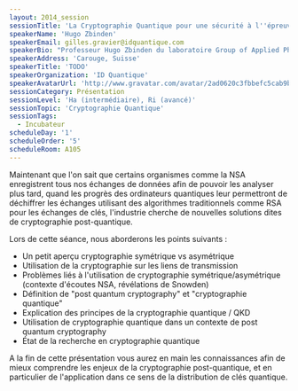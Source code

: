 ```yaml
---
layout: 2014_session
sessionTitle: 'La Cryptographie Quantique pour une sécurité à l''épreuve du futur'
speakerName: 'Hugo Zbinden'
speakerEmail: gilles.gravier@idquantique.com
speakerBio: "Professeur Hugo Zbinden du laboratoire Group of Applied Physics de l’Université de Genève, et co-fondateur de ID Quantique."
speakerAddress: 'Carouge, Suisse'
speakerTitle: 'TODO'
speakerOrganization: 'ID Quantique'
speakerAvatarUrl: 'http://www.gravatar.com/avatar/2ad0620c3fbbefc5cab9b45ff9d139a4?size=200&default=mm'
sessionCategory: Présentation
sessionLevel: 'Ha (intermédiaire), Ri (avancé)'
sessionTopic: 'Cryptographie Quantique'
sessionTags:
  - Incubateur
scheduleDay: '1'
scheduleOrder: '5'
scheduleRoom: A105
---
```


Maintenant que l'on sait que certains organismes comme la NSA enregistrent tous nos échanges de données afin de pouvoir les analyser plus tard, quand les progrès des ordinateurs quantiques leur permettront de déchiffrer les échanges utilisant des algorithmes traditionnels comme RSA pour les échanges de clés, l'industrie cherche de nouvelles solutions dites de cryptographie post-quantique.

Lors de cette séance, nous aborderons les points suivants :
- Un petit aperçu cryptographie symétrique vs asymétrique
- Utilisation de la cryptographie sur les liens de transmission
- Problèmes liés à l'utilisation de cryptographie symétrique/asymétrique (contexte d'écoutes NSA, révélations de Snowden)
- Définition de "post quantum cryptography" et "cryptographie quantique"
- Explication des principes de la cryptographie quantique / QKD
- Utilisation de cryptographie quantique dans un contexte de post quantum cryptography
- État de la recherche en cryptographie quantique

A la fin de cette présentation vous aurez en main les connaissances afin de mieux comprendre les enjeux de la cryptographie post-quantique, et en particulier de l'application dans ce sens de la distribution de clés quantique.
